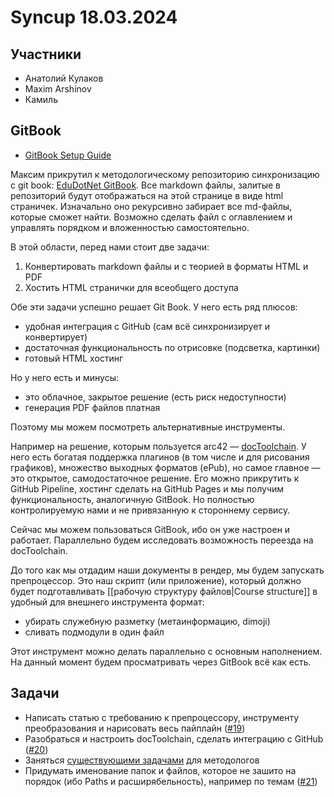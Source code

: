 # Syncup 18.03.2024

## Участники

- Анатолий Кулаков
- Maxim Arshinov
- Камиль

## GitBook

- [GitBook Setup Guide](https://developer.gitbook.com/getting-started/setup-guide)

Максим прикрутил к методологическому репозиторию синхронизацию с git book: [EduDotNet GitBook](https://edudotnet.gitbook.io/). Все markdown файлы, залитые в репозиторий будут отображаться на этой странице в виде html страничек. Изначально оно рекурсивно забирает все md-файлы, которые сможет найти. Возможно сделать файл с оглавлением и управлять порядком и вложенностью самостоятельно.

В этой области, перед нами стоит две задачи:

1. Конвертировать markdown файлы и с теорией в форматы HTML и PDF
2. Хостить HTML странички для всеобщего доступа

Обе эти задачи успешно решает Git Book. У него есть ряд плюсов:

- удобная интеграция с GitHub (сам всё синхронизирует и конвертирует)
- достаточная функциональность по отрисовке (подсветка, картинки)
- готовый HTML хостинг

Но у него есть и минусы:

- это облачное, закрытое решение (есть риск недоступности)
- генерация PDF файлов платная

Поэтому мы можем посмотреть альтернативные инструменты.

Например на решение, которым пользуется arc42 — [docToolchain](https://github.com/docToolchain/docToolchain). У него есть богатая поддержка плагинов (в том числе и для рисования графиков), множество выходных форматов (ePub), но самое главное — это открытое, самодостаточное решение. Его можно прикрутить к GitHub Pipeline, хостинг сделать на GitHub Pages и мы получим функциональность, аналогичную GitBook. Но полностью контролируемую нами и не привязанную к стороннему сервису.

Сейчас мы можем пользоваться  GitBook, ибо он уже настроен и работает. Параллельно будем исследовать возможность переезда на docToolchain.

До того как мы отдадим наши документы в рендер, мы будем запускать препроцессор. Это наш скрипт (или приложение), который должно будет подготавливать [[рабочую структуру файлов|Course structure]] в удобный для внешнего инструмента формат:

- убирать служебную разметку (метаинформацию, dimoji)
- сливать подмодули в один файл

Этот инструмент можно делать параллельно с основным наполнением. На данный момент будем просматривать через GitBook всё как есть.

## Задачи

- Написать статью с требованию к препроцессору, инструменту преобразования и нарисовать весь пайплайн ([#19](https://github.com/EduWebDotNet/methodology/issues/19))
- Разобраться и настроить docToolchain, сделать интеграцию с GitHub ([#20](https://github.com/EduWebDotNet/methodology/issues/20))
- Заняться [существующими задачами](https://github.com/EduWebDotNet/methodology/issues) для методологов
- Придумать именование папок и файлов, которое не зашито на порядок (ибо Paths и расширябельность), например по темам ([#21](https://github.com/EduWebDotNet/methodology/issues/21))

